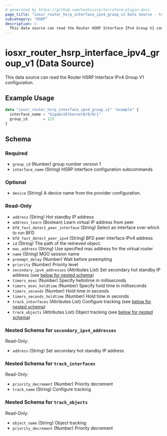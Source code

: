 ```yaml
---
# generated by https://github.com/hashicorp/terraform-plugin-docs
page_title: "iosxr_router_hsrp_interface_ipv4_group_v1 Data Source - terraform-provider-iosxr"
subcategory: "HSRP"
description: |-
  This data source can read the Router HSRP Interface IPv4 Group V1 configuration.
---
```


# iosxr_router_hsrp_interface_ipv4_group_v1 (Data Source)

This data source can read the Router HSRP Interface IPv4 Group V1 configuration.

## Example Usage

```terraform
data "iosxr_router_hsrp_interface_ipv4_group_v1" "example" {
  interface_name = "GigabitEthernet0/0/0/1"
  group_id       = 123
}
```

<!-- schema generated by tfplugindocs -->
## Schema

### Required

- `group_id` (Number) group number version 1
- `interface_name` (String) HSRP interface configuration subcommands

### Optional

- `device` (String) A device name from the provider configuration.

### Read-Only

- `address` (String) Hot standby IP address
- `address_learn` (Boolean) Learn virtual IP address from peer
- `bfd_fast_detect_peer_interface` (String) Select an interface over which to run BFD
- `bfd_fast_detect_peer_ipv4` (String) BFD peer interface IPv4 address
- `id` (String) The path of the retrieved object.
- `mac_address` (String) Use specified mac address for the virtual router
- `name` (String) MGO session name
- `preempt_delay` (Number) Wait before preempting
- `priority` (Number) Priority level
- `secondary_ipv4_addresses` (Attributes List) Set secondary hot standby IP address (see [below for nested schema](#nestedatt--secondary_ipv4_addresses))
- `timers_msec` (Number) Specify hellotime in milliseconds
- `timers_msec_holdtime` (Number) Specify hold time in milliseconds
- `timers_seconds` (Number) Hold time in seconds
- `timers_seconds_holdtime` (Number) Hold time in seconds
- `track_interfaces` (Attributes List) Configure tracking (see [below for nested schema](#nestedatt--track_interfaces))
- `track_objects` (Attributes List) Object tracking (see [below for nested schema](#nestedatt--track_objects))

<a id="nestedatt--secondary_ipv4_addresses"></a>
### Nested Schema for `secondary_ipv4_addresses`

Read-Only:

- `address` (String) Set secondary hot standby IP address


<a id="nestedatt--track_interfaces"></a>
### Nested Schema for `track_interfaces`

Read-Only:

- `priority_decrement` (Number) Priority decrement
- `track_name` (String) Configure tracking


<a id="nestedatt--track_objects"></a>
### Nested Schema for `track_objects`

Read-Only:

- `object_name` (String) Object tracking
- `priority_decrement` (Number) Priority decrement
